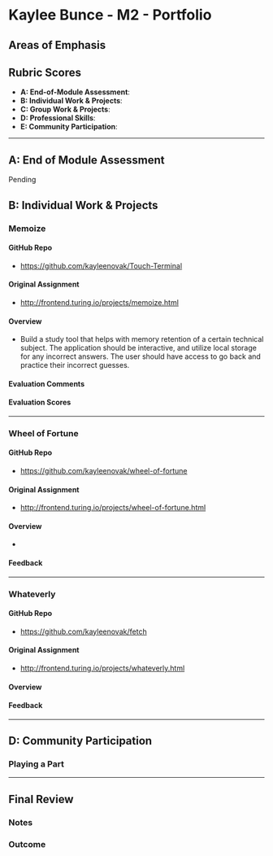 
# Kaylee Bunce - M2 - Portfolio

## Areas of Emphasis


## Rubric Scores

* **A: End-of-Module Assessment**: 
* **B: Individual Work & Projects**: 
* **C: Group Work & Projects**: 
* **D: Professional Skills**: 
* **E: Community Participation**: 

-----------------------

## A: End of Module Assessment

Pending


## B: Individual Work & Projects

### Memoize

#### GitHub Repo
  - https://github.com/kayleenovak/Touch-Terminal
  
#### Original Assignment
  - http://frontend.turing.io/projects/memoize.html

#### Overview
  - Build a study tool that helps with memory retention of a certain technical subject. The application should be interactive, and utilize local storage for any incorrect answers. The user should have access to go back and practice their incorrect guesses. 

#### Evaluation Comments

#### Evaluation Scores

------------------
### Wheel of Fortune

#### GitHub Repo
  - https://github.com/kayleenovak/wheel-of-fortune
  
#### Original Assignment
  - http://frontend.turing.io/projects/wheel-of-fortune.html

#### Overview
  - 

#### Feedback

--------------    
### Whateverly

#### GitHub Repo
  - https://github.com/kayleenovak/fetch
  
#### Original Assignment
  - http://frontend.turing.io/projects/whateverly.html

#### Overview


#### Feedback

-----------------------  

## D: Community Participation

### Playing a Part


------------------

## Final Review

### Notes

### Outcome
